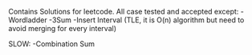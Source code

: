 Contains Solutions for leetcode. All case tested and accepted except:
-Wordladder
-3Sum
-Insert Interval (TLE, it is O(n) algorithm but need to avoid merging for every interval)



SLOW:
-Combination Sum

